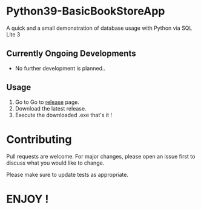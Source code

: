 # Python39-BasicBookStoreApp

A quick and a small demonstration of database usage with Python via SQL Lite 3

## Currently Ongoing Developments
- No further development is planned..

## Usage
1. Go to Go to [release](https://github.com/ertanturan/Python39-BasicBookStoreApp/releases) page.
2. Download the latest release.
3. Execute the downloaded .exe that's it !


# Contributing
Pull requests are welcome. For major changes, please open an issue first to discuss what you would like to change.

Please make sure to update tests as appropriate.

# ENJOY !



